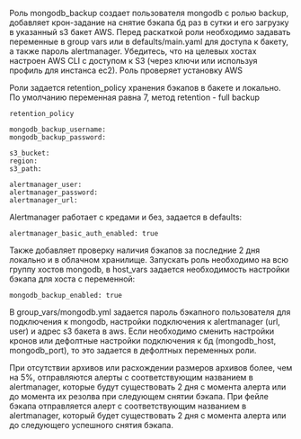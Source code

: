 Роль mongodb_backup создает пользователя mongodb с ролью backup, добавляет крон-задание на снятие бэкапа бд раз в сутки и его загрузку в указанный s3 бакет AWS.
Перед раскаткой роли необходимо задавать переменные в group vars или в defaults/main.yaml для доступа к бакету, а также пароль alertmanager. 
Убедитесь, что на целевых хостах настроен AWS CLI с доступом к S3 (через ключи или используя профиль для инстанса ec2). Роль проверяет установку AWS

Роли задается retention_policy хранения бэкапов в бакете и локально. По умолчанию переменная равна 7, метод retention - full backup
```
retention_policy
```

```
mongodb_backup_username:
mongodb_backup_password: 

s3_bucket:
region:
s3_path:

alertmanager_user: 
alertmanager_password: 
alertmanager_url:
```

Alertmanager работает с кредами и без, задается в defaults:
```
alertmanager_basic_auth_enabled: true
```

Также добавляет проверку наличия бэкапов за последние 2 дня локально и в облачном хранилище.
Запускать роль необходимо на всю группу хостов mongodb, в host_vars задается необходимость настройки бэкапа для хоста с переменной:
```
mongodb_backup_enabled: true
```
В group_vars/mongodb.yml задается пароль бэкапного пользователя для подключения к mongodb, настройки подключения к alertmanager (url, user) и адрес s3 бакета в aws.
Если необходимо сменить настройки кронов или дефолтные настройки подключения к бд (mongodb_host, mongodb_port), то это задается в дефолтных переменных роли.

При отсутствии архивов или расхождении размеров архивов более, чем на 5%, отправляются алерты с соответствующим названием в alertmanager, которые будут существовать 2 дня с момента алерта или до момента их резолва при следующем снятии бэкапа.
При фейле бэкапа отправляется алерт с соответствующим названием в alertmanager, который будет существовать 2 дня с момента алерта или до следующего успешного снятия бэкапа.
